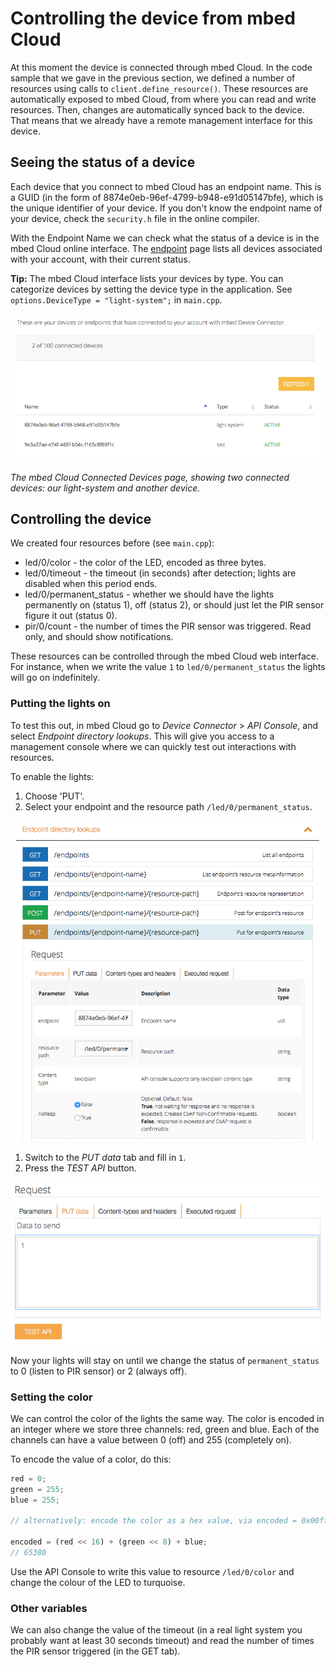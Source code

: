 # Controlling the device from mbed Cloud

At this moment the device is connected through mbed Cloud. In the code sample that we gave in the previous section, we defined a number of resources using calls to `client.define_resource()`. These resources are automatically exposed to mbed Cloud, from where you can read and write resources. Then, changes are automatically synced back to the device. That means that we already have a remote management interface for this device.

## Seeing the status of a device

Each device that you connect to mbed Cloud has an endpoint name. This is a GUID (in the form of 8874e0eb-96ef-4799-b948-e91d05147bfe), which is the unique identifier of your device. If you don't know the endpoint name of your device, check the ``security.h`` file in the online compiler.

With the Endpoint Name we can check what the status of a device is in the mbed Cloud online interface. The [endpoint](https://connector.mbed.com/#endpoints) page lists all devices associated with your account, with their current status. 

**Tip:** The mbed Cloud interface lists your devices by type. You can categorize devices by setting the device type in the application. See `options.DeviceType = "light-system";` in ``main.cpp``.


![Two connected devices](assets/lights11.png)

*The mbed Cloud Connected Devices page, showing two connected devices: our light-system and another device.*

## Controlling the device

We created four resources before (see ``main.cpp``):

* led/0/color - the color of the LED, encoded as three bytes.
* led/0/timeout - the timeout (in seconds) after detection; lights are disabled when this period ends.
* led/0/permanent_status - whether we should have the lights permanently on (status 1), off (status 2), or should just let the PIR sensor figure it out (status 0).
* pir/0/count - the number of times the PIR sensor was triggered. Read only, and should show notifications. 

These resources can be controlled through the mbed Cloud web interface. For instance, when we write the value `1` to `led/0/permanent_status` the lights will go on indefinitely.

### Putting the lights on

To test this out, in mbed Cloud go to *Device Connector* > *API Console*, and select *Endpoint directory lookups*. This will give you access to a management console where we can quickly test out interactions with resources.

To enable the lights:

1. Choose 'PUT'.
1. Select your endpoint and the resource path `/led/0/permanent_status`.


![Preparing a PUT request to a resource in mbed Cloud](assets/lights12.png)

1. Switch to the *PUT data* tab and fill in `1`. 
1. Press the *TEST API* button.


![Setting PUT data for a request in mbed Cloud](assets/lights13.png)

Now your lights will stay on until we change the status of `permanent_status` to 0 (listen to PIR sensor) or 2 (always off).

### Setting the color

We can control the color of the lights the same way. The color is encoded in an integer where we store three channels: red, green and blue. Each of the channels can have a value between 0 (off) and 255 (completely on). 

To encode the value of a color, do this:

```js
red = 0;
green = 255;
blue = 255;

// alternatively: encode the color as a hex value, via encoded = 0x00ffff

encoded = (red << 16) + (green << 8) + blue;
// 65380
```

Use the API Console to write this value to resource `/led/0/color` and change the colour of the LED to turquoise.

### Other variables

We can also change the value of the timeout (in a real light system you probably want at least 30 seconds timeout) and read the number of times the PIR sensor triggered (in the GET tab).
